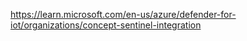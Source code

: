 https://learn.microsoft.com/en-us/azure/defender-for-iot/organizations/concept-sentinel-integration
